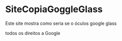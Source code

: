 # SiteCopiaGoggleGlass

Este site mostra como seria se o óculos google glass

todos os direitos a Google
